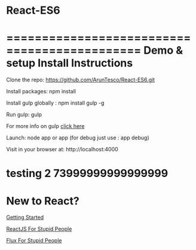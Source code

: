 # React-ES6
=============================================
Demo & setup Install Instructions
=============================================

Clone the repo: https://github.com/ArunTesco/React-ES6.git

Install packages: npm install

Install gulp globally :   npm install gulp -g

Run gulp: gulp 

For more info on gulp [click here](http://www.smashingmagazine.com/2014/06/11/building-with-gulp/)

Launch: node app or app (for debug just use : app debug)

Visit in your browser at: http://localhost:4000




testing 2 73999999999999999
============================================
New to React?
============================================
[Getting Started](https://blog.risingstack.com/the-react-way-getting-started-tutorial/)

[ReactJS For Stupid People](http://blog.andrewray.me/reactjs-for-stupid-people)

[Flux For Stupid People](http://blog.andrewray.me/flux-for-stupid-people/)



